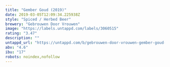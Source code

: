 ```yaml
---
title: "Gember Goud (2019)"
date: 2019-03-05T12:09:34.225938Z
style: "Spiced / Herbed Beer"
brewery: "Gebrouwen Door Vrouwen"
image: "https://labels.untappd.com/labels/3060515"
rating: "3.47"
description: ""
untappd_url: "https://untappd.com/b/gebrouwen-door-vrouwen-gember-goud-2019/3060515"
abv: "4.6"
ibu: "17"
robots: noindex,nofollow
---
```

